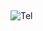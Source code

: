 ## <a style="display:none;" href="https://andmi3.github.io">andmi3.github.io</a>


![Tel](https://barcode.tec-it.com/barcode.ashx?data=tel%3a89108106354&code=QRCode&translate-esc=on)
